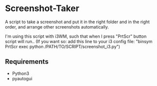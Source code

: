 # Screenshot-Taker
A script to take a screenshot and put it in the right folder and in the right order, and arrange other screenshots automatically.

I'm using this script with i3WM, such that when I press "PrtScr" button script will run..
(If you want so: add this line to your i3 config file:
  "binsym PrtScr exec python /PATH/TO/SCRIPT/screenshot_i3.py")
  
## Requirements
  - Python3
  - pyautogui

